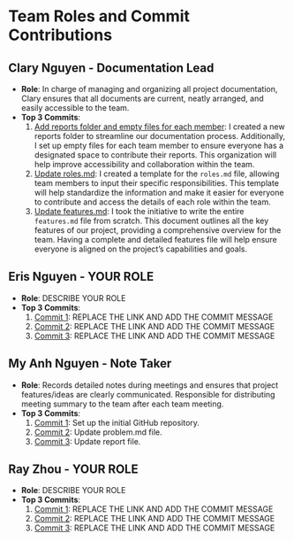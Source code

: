 # Team Roles and Commit Contributions

## Clary Nguyen - Documentation Lead
- **Role**: In charge of managing and organizing all project documentation, Clary ensures that all documents are current, neatly arranged, and easily accessible to the team.
- **Top 3 Commits**:
  1. [Add reports folder and empty files for each member](https://github.com/mya03/Meal-Planner/commit/98ce931a7859f5fa769cec571d5d5dc04b15c3e4): I created a new reports folder to streamline our documentation process. Additionally, I set up empty files for each team member to ensure everyone has a designated space to contribute their reports. This organization will help improve accessibility and collaboration within the team.
  2. [Update roles.md](https://github.com/mya03/Meal-Planner/commit/d66290033ecd1c61588a64c1b4e1342168df8bc0): I created a template for the `roles.md` file, allowing team members to input their specific responsibilities. This template will help standardize the information and make it easier for everyone to contribute and access the details of each role within the team.
  3. [Update features.md](https://github.com/mya03/Meal-Planner/commit/a3f7fb37c2a5b6c1fe55abea2c129654542cf5d9): I took the initiative to write the entire `features.md` file from scratch. This document outlines all the key features of our project, providing a comprehensive overview for the team. Having a complete and detailed features file will help ensure everyone is aligned on the project’s capabilities and goals.

## Eris Nguyen - YOUR ROLE
- **Role**: DESCRIBE YOUR ROLE
- **Top 3 Commits**:
  1. [Commit 1](https://github.com/repo/commit1): REPLACE THE LINK AND ADD THE COMMIT MESSAGE
  2. [Commit 2](https://github.com/repo/commit2): REPLACE THE LINK AND ADD THE COMMIT MESSAGE
  3. [Commit 3](https://github.com/repo/commit3): REPLACE THE LINK AND ADD THE COMMIT MESSAGE

## My Anh Nguyen - Note Taker
- **Role**: Records detailed notes during meetings and ensures that project features/ideas are clearly communicated. Responsible for distributing meeting summary to the team after each team meeting.
- **Top 3 Commits**:
  1. [Commit 1]([https://github.com/repo/commit1](https://github.com/mya03/Meal-Planner/commit/c8f0ac6f7093af159fd9f3fae76228a82df6dc11)): Set up the initial GitHub repository.
  2. [Commit 2](https://github.com/mya03/Meal-Planner/commit/e778c709edf6f617789814074ac859f5652eda02): Update problem.md file.
  3. [Commit 3](https://github.com/mya03/Meal-Planner/commit/96ff87fda2a60bc2391db54a751a938a2a4aa9fa): Update report file.

## Ray Zhou - YOUR ROLE
- **Role**: DESCRIBE YOUR ROLE
- **Top 3 Commits**:
  1. [Commit 1](https://github.com/repo/commit1): REPLACE THE LINK AND ADD THE COMMIT MESSAGE
  2. [Commit 2](https://github.com/repo/commit2): REPLACE THE LINK AND ADD THE COMMIT MESSAGE
  3. [Commit 3](https://github.com/repo/commit3): REPLACE THE LINK AND ADD THE COMMIT MESSAGE
